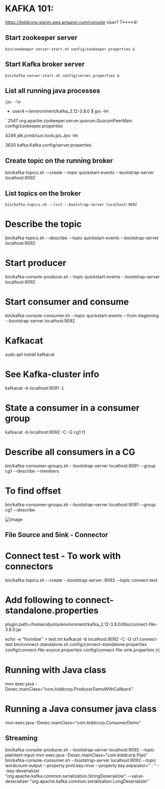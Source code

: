 # KAFKA 101:

https://kiddcorp.signin.aws.amazon.com/console
User7
T****4!


## Start zookeeper server
```bin/zookeeper-server-start.sh config/zookeeper.properties &```
 
## Start Kafka broker server
```bin/kafka-server-start.sh config/server.properties &```

## List all running java processes
```jps -lm```
  
* user4:~/environment/kafka_2.12-3.8.0 $ jps -lm


`
2547 org.apache.zookeeper.server.quorum.QuorumPeerMain config/zookeeper.properties


4246 jdk.jcmd/sun.tools.jps.Jps -lm


3630 kafka.Kafka config/server.properties
` 

## Create topic on the running broker
bin/kafka-topics.sh --create --topic quickstart-events --bootstrap-server localhost:9092

## List topics on the broker
```bin/kafka-topics.sh --list --bootstrap-server localhost:9092```

# Describe the topic
bin/kafka-topics.sh --describe --topic quickstart-events --bootstrap-server localhost:9092

# Start producer
bin/kafka-console-producer.sh --topic quickstart-events --bootstrap-server localhost:9092

# Start consumer and consume
bin/kafka-console-consumer.sh --topic quickstart-events --from-beginning --bootstrap-server localhost:9092

# Kafkacat
sudo apt install kafkacat

# See Kafka-cluster info
kafkacat -b localhost:9091 -L

# State a consumer in a consumer group
kafkacat -b localhost:9092 -C -G cg1 t1

# Describe all consumers in a CG
bin/kafka-consumer-groups.sh --bootstrap-server localhost:9091 --group cg1 --describe --members

# To find offset
bin/kafka-consumer-groups.sh --bootstrap-server localhost:9091 --group cg1 --describe

![image](https://github.com/user-attachments/assets/ae91ab13-60d9-47c2-9445-09ff11641887)


## File Source and Sink - Connector


# Connect test - To work with connectors
bin/kafka-topics.sh --create --bootstrap-server :9092 --topic connect-test

# Add following to connect-standalone.properties
plugin.path=/home/ubuntu/environment/kafka_2.12-3.8.0/libs/connect-file-3.8.0.jar

echo -e "foo\nbar" > test.txt
kafkacat -b localhost:9092 -C -G ct1 connect-test
bin/connect-standalone.sh config/connect-standalone.properties config/connect-file-source.properties config/connect-file-sink.properties
￼




# Running with Java class
mvn exec:java -Dexec.mainClass="com.kiddcorp.ProducerDemoWithCallback"

# Running a Java consumer java class
mvn exec:java -Dexec.mainClass="com.kiddcorp.ConsumerDemo"

## Streaming
bin/kafka-console-producer.sh --bootstrap-server localhost:9092 --topic plaintext-input
mvn exec:java -Dexec.mainClass="com.kiddcorp.Pipe"
bin/kafka-console-consumer.sh --bootstrap-server localhost:9092 --topic wordcount-output --property print.key=true --property key.separator=" : " --key-deserializer "org.apache.kafka.common.serialization.StringDeserializer" --value-deserializer "org.apache.kafka.common.serialization.LongDeserializer"
